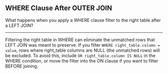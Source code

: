 ## WHERE Clause After OUTER JOIN

What happens when you apply a WHERE clause filter to the right table after a LEFT JOIN?

---

Filtering the right table in WHERE can eliminate the unmatched rows that LEFT JOIN was meant to preserve. If you filter `WHERE right_table.column = value`, rows where right_table columns are NULL (the unmatched rows) will be excluded. To avoid this, include `OR right_table.column IS NULL` in the WHERE condition, or move the filter into the ON clause if you want to filter BEFORE joining.

